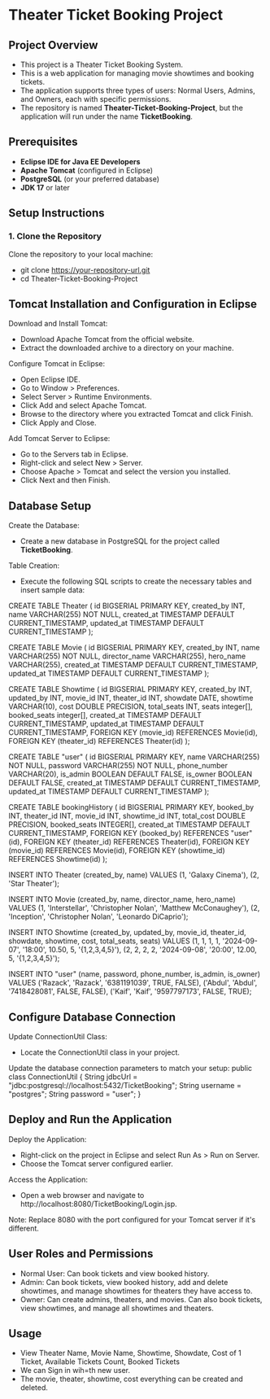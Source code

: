 # Theater Ticket Booking Project

## Project Overview
- This project is a Theater Ticket Booking System. 
- This is a web application for managing movie showtimes and booking tickets.
- The application supports three types of users: Normal Users, Admins, and Owners, each with specific permissions.
- The repository is named **Theater-Ticket-Booking-Project**, but the application will run under the name **TicketBooking**.

## Prerequisites

- **Eclipse IDE for Java EE Developers**
- **Apache Tomcat** (configured in Eclipse)
- **PostgreSQL** (or your preferred database)
- **JDK 17** or later

## Setup Instructions

### 1. **Clone the Repository**

Clone the repository to your local machine:
- git clone https://your-repository-url.git
- cd Theater-Ticket-Booking-Project

## Tomcat Installation and Configuration in Eclipse

Download and Install Tomcat:
- Download Apache Tomcat from the official website.
- Extract the downloaded archive to a directory on your machine.

Configure Tomcat in Eclipse:
- Open Eclipse IDE.
- Go to Window > Preferences.
- Select Server > Runtime Environments.
- Click Add and select Apache Tomcat.
- Browse to the directory where you extracted Tomcat and click Finish.
- Click Apply and Close.

Add Tomcat Server to Eclipse:
- Go to the Servers tab in Eclipse.
- Right-click and select New > Server.
- Choose Apache > Tomcat and select the version you installed.
- Click Next and then Finish.

## Database Setup

Create the Database:
- Create a new database in PostgreSQL for the project called **TicketBooking**.

Table Creation:
- Execute the following SQL scripts to create the necessary tables and insert sample data:

CREATE TABLE Theater (
    id BIGSERIAL PRIMARY KEY,
    created_by INT,
    name VARCHAR(255) NOT NULL,
    created_at TIMESTAMP DEFAULT CURRENT_TIMESTAMP,
    updated_at TIMESTAMP DEFAULT CURRENT_TIMESTAMP
);

CREATE TABLE Movie (
    id BIGSERIAL PRIMARY KEY,
    created_by INT,
    name VARCHAR(255) NOT NULL,
    director_name VARCHAR(255),
    hero_name VARCHAR(255),
    created_at TIMESTAMP DEFAULT CURRENT_TIMESTAMP,
    updated_at TIMESTAMP DEFAULT CURRENT_TIMESTAMP
);

CREATE TABLE Showtime (
    id BIGSERIAL PRIMARY KEY,
    created_by INT,
    updated_by INT,
    movie_id INT,
    theater_id INT,
    showdate DATE,
    showtime VARCHAR(10),
    cost DOUBLE PRECISION,
    total_seats INT,
    seats integer[],
    booked_seats integer[],
    created_at TIMESTAMP DEFAULT CURRENT_TIMESTAMP,
    updated_at TIMESTAMP DEFAULT CURRENT_TIMESTAMP,
    FOREIGN KEY (movie_id) REFERENCES Movie(id),
    FOREIGN KEY (theater_id) REFERENCES Theater(id)
);

CREATE TABLE "user" (
    id BIGSERIAL PRIMARY KEY,
    name VARCHAR(255) NOT NULL,
    password VARCHAR(255) NOT NULL,
    phone_number VARCHAR(20),
    is_admin BOOLEAN DEFAULT FALSE,
    is_owner BOOLEAN DEFAULT FALSE,
    created_at TIMESTAMP DEFAULT CURRENT_TIMESTAMP,
    updated_at TIMESTAMP DEFAULT CURRENT_TIMESTAMP
);

CREATE TABLE bookingHistory (
    id BIGSERIAL PRIMARY KEY,
    booked_by INT,
    theater_id INT,
    movie_id INT,
    showtime_id INT,
    total_cost DOUBLE PRECISION,
    booked_seats INTEGER[],
    created_at TIMESTAMP DEFAULT CURRENT_TIMESTAMP,
    FOREIGN KEY (booked_by) REFERENCES "user"(id),
    FOREIGN KEY (theater_id) REFERENCES Theater(id),
    FOREIGN KEY (movie_id) REFERENCES Movie(id),
    FOREIGN KEY (showtime_id) REFERENCES Showtime(id)
);

INSERT INTO Theater (created_by, name) VALUES
(1, 'Galaxy Cinema'),
(2, 'Star Theater');

INSERT INTO Movie (created_by, name, director_name, hero_name) VALUES
(1, 'Interstellar', 'Christopher Nolan', 'Matthew McConaughey'),
(2, 'Inception', 'Christopher Nolan', 'Leonardo DiCaprio');

INSERT INTO Showtime (created_by, updated_by, movie_id, theater_id, showdate, showtime, cost, total_seats, seats) VALUES
(1, 1, 1, 1, '2024-09-07', '18:00', 10.50, 5, '{1,2,3,4,5}'),
(2, 2, 2, 2, '2024-09-08', '20:00', 12.00, 5, '{1,2,3,4,5}');

INSERT INTO "user" (name, password, phone_number, is_admin, is_owner) VALUES
('Razack', 'Razack', '6381191039', TRUE, FALSE),
('Abdul', 'Abdul', '7418428081', FALSE, FALSE),
('Kaif', 'Kaif', '9597797173', FALSE, TRUE);

## Configure Database Connection

Update ConnectionUtil Class:
- Locate the ConnectionUtil class in your project.

Update the database connection parameters to match your setup:
public class ConnectionUtil {
		    String jdbcUrl = "jdbc:postgresql://localhost:5432/TicketBooking";
        String username = "postgres";
        String password = "user";
}

## Deploy and Run the Application

Deploy the Application:
- Right-click on the project in Eclipse and select Run As > Run on Server.
- Choose the Tomcat server configured earlier.

Access the Application:
- Open a web browser and navigate to http://localhost:8080/TicketBooking/Login.jsp.

Note: Replace 8080 with the port configured for your Tomcat server if it's different.

## User Roles and Permissions
- Normal User: Can book tickets and view booked history.
- Admin: Can book tickets, view booked history, add and delete showtimes, and manage showtimes for theaters they have access to.
- Owner: Can create admins, theaters, and movies. Can also book tickets, view showtimes, and manage all showtimes and theaters.

## Usage
- View Theater Name, Movie Name, Showtime, Showdate, Cost of 1 Ticket, Available Tickets Count, Booked Tickets
- We can Sign in wih=th new user.
- The movie, theater, showtime, cost everything can be created and deleted.
